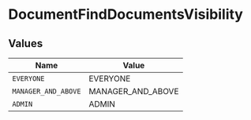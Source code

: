 # DocumentFindDocumentsVisibility


## Values

| Name                | Value               |
| ------------------- | ------------------- |
| `EVERYONE`          | EVERYONE            |
| `MANAGER_AND_ABOVE` | MANAGER_AND_ABOVE   |
| `ADMIN`             | ADMIN               |